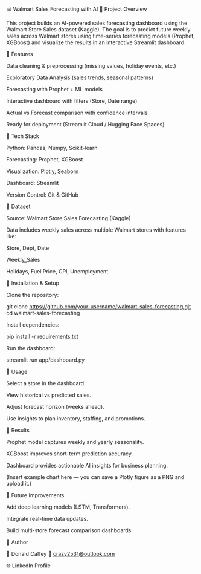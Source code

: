 📊 Walmart Sales Forecasting with AI
🔹 Project Overview

This project builds an AI-powered sales forecasting dashboard using the Walmart Store Sales dataset (Kaggle).
The goal is to predict future weekly sales across Walmart stores using time-series forecasting models (Prophet, XGBoost) and visualize the results in an interactive Streamlit dashboard.

🔹 Features

Data cleaning & preprocessing (missing values, holiday events, etc.)

Exploratory Data Analysis (sales trends, seasonal patterns)

Forecasting with Prophet + ML models

Interactive dashboard with filters (Store, Date range)

Actual vs Forecast comparison with confidence intervals

Ready for deployment (Streamlit Cloud / Hugging Face Spaces)

🔹 Tech Stack

Python: Pandas, Numpy, Scikit-learn

Forecasting: Prophet, XGBoost

Visualization: Plotly, Seaborn

Dashboard: Streamlit

Version Control: Git & GitHub

🔹 Dataset

Source: Walmart Store Sales Forecasting (Kaggle)

Data includes weekly sales across multiple Walmart stores with features like:

Store, Dept, Date

Weekly_Sales

Holidays, Fuel Price, CPI, Unemployment

🔹 Installation & Setup

Clone the repository:

git clone https://github.com/your-username/walmart-sales-forecasting.git
cd walmart-sales-forecasting


Install dependencies:

pip install -r requirements.txt


Run the dashboard:

streamlit run app/dashboard.py

🔹 Usage

Select a store in the dashboard.

View historical vs predicted sales.

Adjust forecast horizon (weeks ahead).

Use insights to plan inventory, staffing, and promotions.

🔹 Results

Prophet model captures weekly and yearly seasonality.

XGBoost improves short-term prediction accuracy.

Dashboard provides actionable AI insights for business planning.

(Insert example chart here — you can save a Plotly figure as a PNG and upload it.)

🔹 Future Improvements

Add deep learning models (LSTM, Transformers).

Integrate real-time data updates.

Build multi-store forecast comparison dashboards.

🔹 Author

👤 Donald Caffey
📧 crazy2531@outlook.com

🌐 LinkedIn Profile
